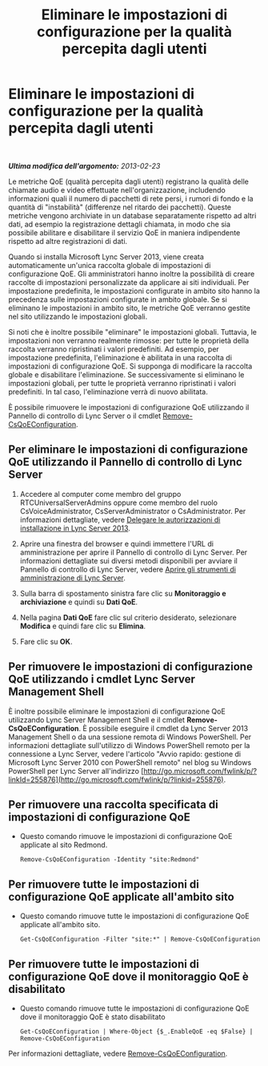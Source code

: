 ﻿---
title: Eliminare le impostazioni di configurazione per la qualità percepita dagli utenti
TOCTitle: Eliminare le impostazioni di configurazione per la qualità percepita dagli utenti
ms:assetid: fd0c4c2f-3bfb-42cb-9b6a-f0f8d5aa9e81
ms:mtpsurl: https://technet.microsoft.com/it-it/library/Gg182613(v=OCS.15)
ms:contentKeyID: 49302570
ms.date: 08/24/2015
mtps_version: v=OCS.15
ms.translationtype: HT
---

# Eliminare le impostazioni di configurazione per la qualità percepita dagli utenti

 

_**Ultima modifica dell'argomento:** 2013-02-23_

Le metriche QoE (qualità percepita dagli utenti) registrano la qualità delle chiamate audio e video effettuate nell'organizzazione, includendo informazioni quali il numero di pacchetti di rete persi, i rumori di fondo e la quantità di "instabilità" (differenze nel ritardo dei pacchetti). Queste metriche vengono archiviate in un database separatamente rispetto ad altri dati, ad esempio la registrazione dettagli chiamata, in modo che sia possibile abilitare e disabilitare il servizio QoE in maniera indipendente rispetto ad altre registrazioni di dati.

Quando si installa Microsoft Lync Server 2013, viene creata automaticamente un'unica raccolta globale di impostazioni di configurazione QoE. Gli amministratori hanno inoltre la possibilità di creare raccolte di impostazioni personalizzate da applicare ai siti individuali. Per impostazione predefinita, le impostazioni configurate in ambito sito hanno la precedenza sulle impostazioni configurate in ambito globale. Se si eliminano le impostazioni in ambito sito, le metriche QoE verranno gestite nel sito utilizzando le impostazioni globali.

Si noti che è inoltre possibile "eliminare" le impostazioni globali. Tuttavia, le impostazioni non verranno realmente rimosse: per tutte le proprietà della raccolta verranno ripristinati i valori predefiniti. Ad esempio, per impostazione predefinita, l'eliminazione è abilitata in una raccolta di impostazioni di configurazione QoE. Si supponga di modificare la raccolta globale e disabilitare l'eliminazione. Se successivamente si eliminano le impostazioni globali, per tutte le proprietà verranno ripristinati i valori predefiniti. In tal caso, l'eliminazione verrà di nuovo abilitata.

È possibile rimuovere le impostazioni di configurazione QoE utilizzando il Pannello di controllo di Lync Server o il cmdlet [Remove-CsQoEConfiguration](remove-csqoeconfiguration.md).

## Per eliminare le impostazioni di configurazione QoE utilizzando il Pannello di controllo di Lync Server

1.  Accedere al computer come membro del gruppo RTCUniversalServerAdmins oppure come membro del ruolo CsVoiceAdministrator, CsServerAdministrator o CsAdministrator. Per informazioni dettagliate, vedere [Delegare le autorizzazioni di installazione in Lync Server 2013](lync-server-2013-delegate-setup-permissions.md).

2.  Aprire una finestra del browser e quindi immettere l'URL di amministrazione per aprire il Pannello di controllo di Lync Server. Per informazioni dettagliate sui diversi metodi disponibili per avviare il Pannello di controllo di Lync Server, vedere [Aprire gli strumenti di amministrazione di Lync Server](lync-server-2013-open-lync-server-administrative-tools.md).

3.  Sulla barra di spostamento sinistra fare clic su **Monitoraggio e archiviazione** e quindi su **Dati QoE**.

4.  Nella pagina **Dati QoE** fare clic sul criterio desiderato, selezionare **Modifica** e quindi fare clic su **Elimina**.

5.  Fare clic su **OK**.

## Per rimuovere le impostazioni di configurazione QoE utilizzando i cmdlet Lync Server Management Shell

È inoltre possibile eliminare le impostazioni di configurazione QoE utilizzando Lync Server Management Shell e il cmdlet **Remove-CsQoEConfiguration**. È possibile eseguire il cmdlet da Lync Server 2013 Management Shell o da una sessione remota di Windows PowerShell. Per informazioni dettagliate sull'utilizzo di Windows PowerShell remoto per la connessione a Lync Server, vedere l'articolo "Avvio rapido: gestione di Microsoft Lync Server 2010 con PowerShell remoto" nel blog su Windows PowerShell per Lync Server all'indirizzo [http://go.microsoft.com/fwlink/p/?linkId=255876](http://go.microsoft.com/fwlink/p/?linkid=255876).

## Per rimuovere una raccolta specificata di impostazioni di configurazione QoE

  - Questo comando rimuove le impostazioni di configurazione QoE applicate al sito Redmond.
    
        Remove-CsQoEConfiguration -Identity "site:Redmond"

## Per rimuovere tutte le impostazioni di configurazione QoE applicate all'ambito sito

  - Questo comando rimuove tutte le impostazioni di configurazione QoE applicate all'ambito sito.
    
        Get-CsQoEConfiguration -Filter "site:*" | Remove-CsQoEConfiguration

## Per rimuovere tutte le impostazioni di configurazione QoE dove il monitoraggio QoE è disabilitato

  - Questo comando rimuove tutte le impostazioni di configurazione QoE dove il monitoraggio QoE è stato disabilitato
    
        Get-CsQoEConfiguration | Where-Object {$_.EnableQoE -eq $False} | Remove-CsQoEConfiguration

Per informazioni dettagliate, vedere [Remove-CsQoEConfiguration](remove-csqoeconfiguration.md).


